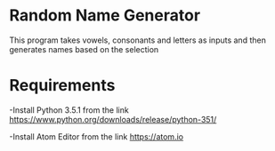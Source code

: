 # Random Name Generator

This program takes vowels, consonants and letters as inputs and then generates names based on the selection

# Requirements

-Install Python 3.5.1 from the link https://www.python.org/downloads/release/python-351/

-Install Atom Editor from the link https://atom.io
